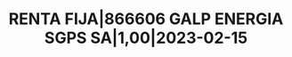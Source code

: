 ---
layout: asset
title: RENTA FIJA|866606 GALP ENERGIA SGPS SA|1,00|2023-02-15
isin: PTGALLOM0004
---